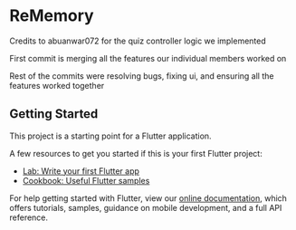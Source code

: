 # ReMemory

Credits to abuanwar072 for the quiz controller logic we implemented

First commit is merging all the features our individual members worked on 

Rest of the commits were resolving bugs, fixing ui, and ensuring all the features worked together


## Getting Started

This project is a starting point for a Flutter application.

A few resources to get you started if this is your first Flutter project:

- [Lab: Write your first Flutter app](https://flutter.dev/docs/get-started/codelab)
- [Cookbook: Useful Flutter samples](https://flutter.dev/docs/cookbook)

For help getting started with Flutter, view our
[online documentation](https://flutter.dev/docs), which offers tutorials,
samples, guidance on mobile development, and a full API reference.
